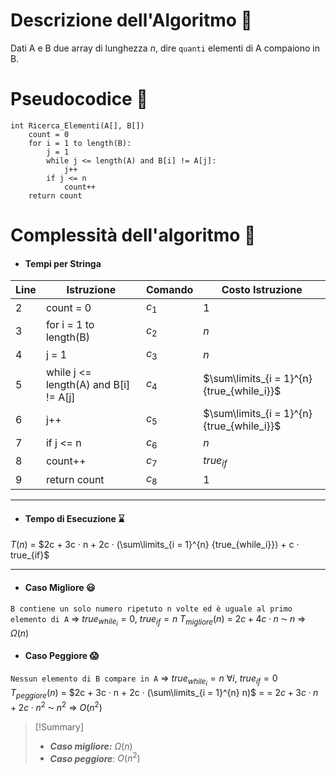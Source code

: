# Descrizione dell'Algoritmo 📃
Dati A e B due array di lunghezza $n$, dire `quanti` elementi di A compaiono in B.

# Pseudocodice 🧬
``` Pseudocodice TI:"Ricerca_Elementi" "FOLD"
int Ricerca_Elementi(A[], B[])
	count = 0
	for i = 1 to length(B):
		j = 1
		while j <= length(A) and B[i] != A[j]:
			j++
		if j <= n
			count++
	return count
```

# Complessità dell'algoritmo 🔬
- #### Tempi per Stringa
Line | Istruzione | Comando | Costo Istruzione
----- | ----- | ----- | -----
2 | count = 0 | $c_1$| $1$
3 | for i = 1 to length(B) | $c_2$| $n$
4 | j = 1 | $c_3$| $n$ 
5 | while j <= length(A) and B[i] != A[j] |$c_4$ | $\sum\limits_{i = 1}^{n} {true_{while_i}}$
6 | j++ |$c_5$ | $\sum\limits_{i = 1}^{n} {true_{while_i}}$
7 | if j <= n |$c_6$ | $n$
8 | count++ |$c_7$ | $true_{if}$
9 | return count |$c_8$| $1$
***
- #### Tempo di Esecuzione ⌛
$T(n)$ = $2c + 3c · n + 2c · (\sum\limits_{i = 1}^{n} 
{true_{while_i}}) + c · true_{if}$
***
- #### Caso Migliore 😃
`B contiene un solo numero ripetuto n volte ed è uguale al primo elemento di A` $\Rightarrow$ ${true_{while_i}} = 0$, $true_{if} = n$
$T_{migliore}(n)$ = $2c + 4c · n$ ⁓ $n$ $\Rightarrow$ $Ω(n)$

- #### Caso Peggiore 😱
`Nessun elemento di B compare in A` $\Rightarrow$ ${true_{while_i}} = n$ $∀i$, $true_{if} = 0$
$T_{peggiore}(n)$ = $2c + 3c · n + 2c · (\sum\limits_{i = 1}^{n} 
n)$ = 
= $2c + 3c · n + 2c · n^2$ ⁓ $n^2$ $\Rightarrow$ $O(n^2)$

> [!Summary]
> - ***Caso migliore:*** $Ω(n)$
> - ***Caso peggiore***: $O(n^2)$
